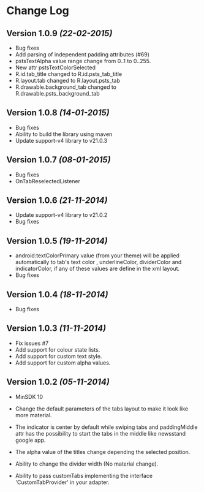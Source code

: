 Change Log
==========
Version 1.0.9 *(22-02-2015)*
---------------------------------
* Bug fixes
* Add parsing of independent padding attributes (#69)
* pstsTextAlpha value range change from 0..1 to 0..255.
* New attr pstsTextColorSelected
* R.id.tab_title changed to R.id.psts_tab_title
* R.layout.tab changed to R.layout.psts_tab
* R.drawable.background_tab changed to R.drawable.psts_background_tab


Version 1.0.8 *(14-01-2015)*
----------------------------
* Bug fixes
* Ability to build the library using maven
* Update support-v4 library to v21.0.3

Version 1.0.7 *(08-01-2015)*
----------------------------
* Bug fixes
* OnTabReselectedListener

Version 1.0.6 *(21-11-2014)*
----------------------------
* Update support-v4 library to v21.0.2
* Bug fixes

Version 1.0.5 *(19-11-2014)*
----------------------------
* android:textColorPrimary value (from your theme) will be applied automatically to tab's text color , underlineColor, dividerColor and indicatorColor, if any of these values are define in the xml layout.
* Bug fixes

Version 1.0.4 *(18-11-2014)*
----------------------------
* Bug fixes

Version 1.0.3 *(11-11-2014)*
----------------------------

* Fix issues #7
* Add support for colour state lists.
* Add support for  custom text style.
* Add support for  custom alpha values.

Version 1.0.2 *(05-11-2014)*
----------------------------
* MinSDK 10

* Change the default parameters of the tabs layout to make
it look like more material.

* The indicator is center by default while swiping tabs and paddingMiddle attr
has the possibility to start the tabs in the middle like newsstand google app.

* The alpha value of the titles change depending the selected position.

* Ability to change the divider width (No material change).

* Ability to pass customTabs implementing the interface
'CustomTabProvider' in your adapter.
